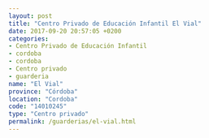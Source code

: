 ```yaml
---
layout: post
title: "Centro Privado de Educación Infantil El Vial"
date: 2017-09-20 20:57:05 +0200
categories:
- Centro Privado de Educación Infantil
- cordoba
- cordoba
- Centro privado
- guarderia
name: "El Vial"
province: "Córdoba"
location: "Cordoba"
code: "14010245"
type: "Centro privado"
permalink: /guarderias/el-vial.html
---
```

